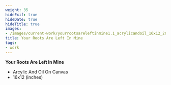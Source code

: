 ```yaml
---
weight: 35
hideExif: true
hideDate: true
hideTitle: true
images:
- /images/current-work/yourrootsareleftinmine1.1_acrylicandoil_16x12_2024.jpg
title: Your Roots Are Left In Mine
tags:
- work
---
```

**Your Roots Are Left In Mine**
- Arcylic And Oil On Canvas
- 16x12 (inches)